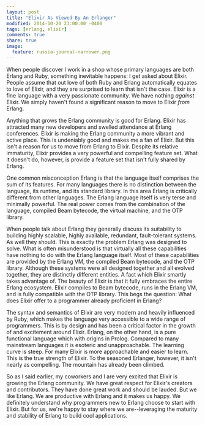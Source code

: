 ```yaml
---
layout: post
title: "Elixir As Viewed By An Erlanger"
modified: 2014-10-20 23:00:00 -0400
tags: [erlang, elixir]
comments: true
share: true  
image:
  feature: russia-journal-narrower.png
---
```


When people discover I work in a shop whose primary languages are both Erlang and Ruby, something inevitable happens: I get asked about Elixir. People assume that out love of both Ruby and Erlang automatically equates to love of Elixir, and they are surprised to learn that isn't the case. Elixir is a fine language with a very passionate community. We have nothing *against* Elixir. We simply haven't found a significant reason to move to Elixir *from* Erlang.

Anything that grows the Erlang community is good for Erlang. Elixir has attracted many new developers and swelled attendance at Erlang conferences. Elixir is making the Erlang community a more vibrant and active place. This is undeniably good and makes me a fan of Elixir. But this isn't a reason for us to move from Erlang to Elixir. Despite its relative immaturity, Elixir provides a very powerful and compelling feature set. What it doesn't do, however, is provide a feature set that isn't fully shared by Erlang.

One common misconception Erlang is that the language itself comprises the sum of its features. For many languages there is no distinction between the language, its runtime, and its standard library. In this area Erlang is critically different from other languages. The Erlang language itself is very terse and minimally powerful. The real power comes from the combination of the language, compiled Beam bytecode, the virtual machine, and the OTP library.

When people talk about Erlang they generally discuss its suitability to building highly scalable, highly available, redundant, fault-tolerant systems. As well they should. This is exactly the problem Erlang was designed to solve. What is often misunderstood is that virtually all these capabilities have nothing to do with the Erlang language itself. Most of these capabilities are provided by the Erlang VM, the compiled Beam bytecode, and the OTP library. Although these systems were all designed together and all evolved together, they are distinctly different entities. A fact which Elixir smartly takes advantage of. The beauty of Elixir is that it fully embraces the entire Erlang ecosystem. Elixir compiles to Beam bytecode, runs in the Erlang VM, and is fully compatible with the OTP library. This begs the question: What does Elixir offer to a programmer already proficient in Erlang?

The syntax and semantics of Elixir are very modern and heavily influenced by Ruby, which makes the language very accessible to a wide range of programmers. This is by design and has been a critical factor in the growth of and excitement around Elixir. Erlang, on the other hand, is a pure functional language which with origins in Prolog. Compared to many mainstream languages it is esoteric and unapproachable. The learning curve is steep. For many Elixir is more approachable and easier to learn. This is the true strength of Elixir. To the seasoned Erlanger, however, it isn't nearly as compelling. The mountain has already been climbed.

So as I said earlier, my coworkers and I are very excited that Elixir is growing the Erlang community. We have great respect for Elixir's creators and contributors. They have done great work and should be lauded. But we like Erlang. We are productive with Erlang and it makes us happy. We definitely understand why programmers new to Erlang choose to start with Elixir. But for us, we're happy to stay where we are--leveraging the maturity and stability of Erlang to build cool applications.
